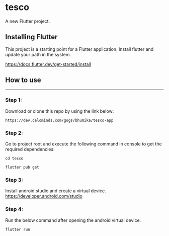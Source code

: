 # tesco

A new Flutter project.

## Installing Flutter

This project is a starting point for a Flutter application.
Install flutter and update your path in the system.

https://docs.flutter.dev/get-started/install

## How to use
-----
### Step 1:
Download or clone this repo by using the link below:
```
https://dev.celominds.com/gogs/bhumika/tesco-app
```
### Step 2:

Go to project root and execute the following command in console to get the required dependencies:
```
cd tesco
```
```
flutter pub get
```
### Step 3:
 
 Install android studio and create a virtual device.
 https://developer.android.com/studio
 
### Step 4:
Run the below command after opening the android virtual device.
```
flutter run
```
